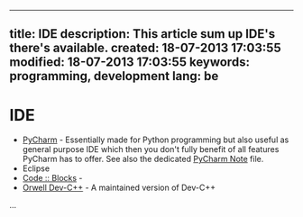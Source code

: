 -----
title: IDE
description: This article sum up IDE's there's available.
created: 18-07-2013 17:03:55
modified: 18-07-2013 17:03:55
keywords: programming, development
lang: be
-----

# IDE

 * [PyCharm](https://www.jetbrains.com/pycharm/) - Essentially made for Python programming but also useful as general purpose IDE which then you don't fully benefit of all features PyCharm has to offer. See also the dedicated [PyCharm Note](Python/Python3/pycharm.md) file.
 * Eclipse
 * [Code :: Blocks](http://www.codeblocks.org) -
 * [Orwell Dev-C++](http://sourceforge.net/projects/orwelldevcpp/) - A maintained version of Dev-C++

...
